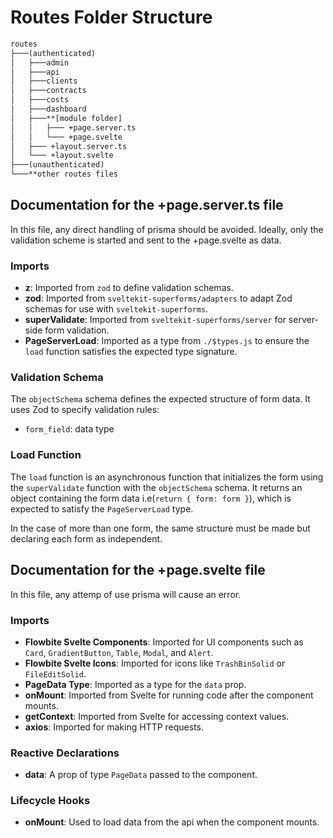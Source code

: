 # Routes Folder Structure
```graphql
routes
├───(authenticated)
│   ├───admin
│   ├───api
│   ├───clients
│   ├───contracts
│   ├───costs
│   ├───dashboard
│   ├───**[module folder]
│   │   ├─── +page.server.ts
│   │   └─── +page.svelte
│   ├─── +layout.server.ts
│   └─── +layout.svelte
├───(unauthenticated)
└───**other routes files
```

## Documentation for the +page.server.ts file
In this file, any direct handling of prisma should be avoided. Ideally, only the validation scheme is started and sent to the +page.svelte as data.

### Imports

- **z**: Imported from `zod` to define validation schemas.
- **zod**: Imported from `sveltekit-superforms/adapters` to adapt Zod schemas for use with `sveltekit-superforms`.
- **superValidate**: Imported from `sveltekit-superforms/server` for server-side form validation.
- **PageServerLoad**: Imported as a type from `./$types.js` to ensure the `load` function satisfies the expected type signature.

### Validation Schema

The `objectSchema` schema defines the expected structure of form data. It uses Zod to specify validation rules:

- `form_field`: data type

### Load Function

The `load` function is an asynchronous function that initializes the form using the `superValidate` function with the `objectSchema` schema. It returns an object containing the form data i.e(`return { form: form }`), which is expected to satisfy the `PageServerLoad` type.

In the case of more than one form, the same structure must be made but declaring each form as independent.


## Documentation for the +page.svelte file
In this file, any attemp of use prisma will cause an error.

### Imports

- **Flowbite Svelte Components**: Imported for UI components such as `Card`, `GradientButton`, `Table`, `Modal`, and `Alert`.
- **Flowbite Svelte Icons**: Imported for icons like `TrashBinSolid` or `FileEditSolid`.
- **PageData Type**: Imported as a type for the `data` prop.
- **onMount**: Imported from Svelte for running code after the component mounts.
- **getContext**: Imported from Svelte for accessing context values.
- **axios**: Imported for making HTTP requests.

### Reactive Declarations

- **data**: A prop of type `PageData` passed to the component.

### Lifecycle Hooks

- **onMount**: Used to load data from the api when the component mounts.
